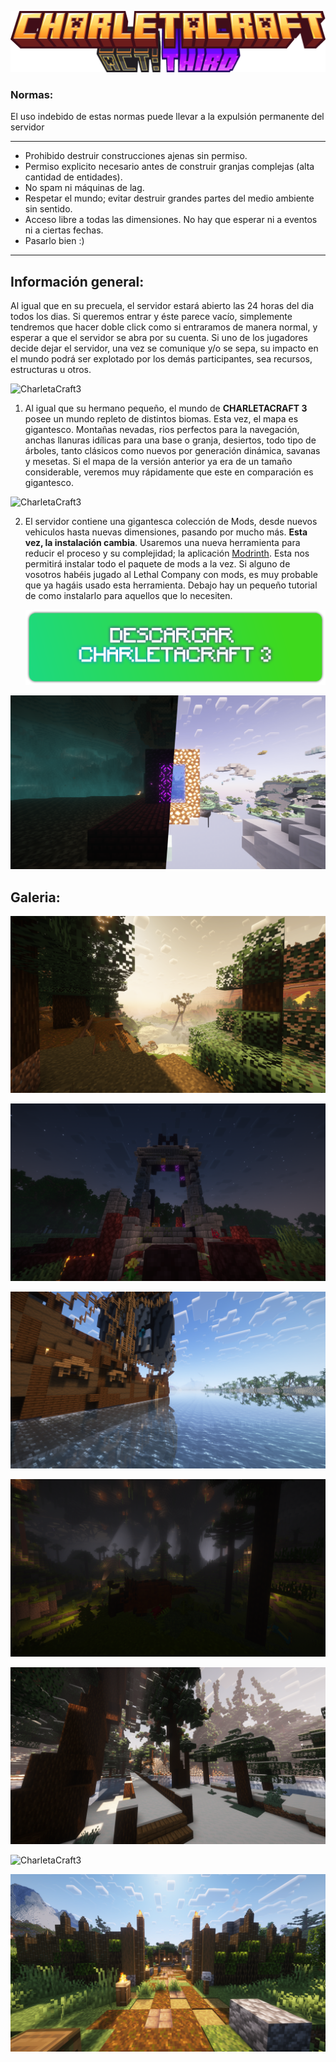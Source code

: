 ![CharletaCraft3](img/title.png)

### Normas:


<p>El uso indebido de estas normas puede llevar a la expulsión permanente del servidor</p>

---

- Prohibido destruir construcciones ajenas sin permiso.
- Permiso explicito necesario antes de construir granjas complejas (alta cantidad de entidades).
- No spam ni máquinas de lag.
- Respetar el mundo; evitar destruir grandes partes del medio ambiente sin sentido.
- Acceso libre a todas las dimensiones. No hay que esperar ni a eventos ni a ciertas fechas.
- Pasarlo bien :)
---
  
## Información general: 
Al igual que en su precuela, el servidor estará abierto las 24 horas del dia todos los dias. Si queremos entrar y éste parece vacío, simplemente tendremos que hacer doble click como si entraramos de manera normal, y esperar a que el servidor se abra por su cuenta. Si uno de los jugadores decide dejar el servidor, una vez se comunique y/o se sepa, su impacto en el mundo podrá ser explotado por los demás participantes, sea recursos, estructuras u otros.


![CharletaCraft3](img/6.png)


  1. Al igual que su hermano pequeño, el mundo de **CHARLETACRAFT 3** posee un mundo repleto de distintos biomas. Esta vez, el mapa es gigantesco. Montañas nevadas, rios perfectos para la navegación, anchas llanuras idílicas para una base o granja, desiertos, todo tipo de árboles, tanto clásicos como nuevos por generación dinámica, savanas y mesetas. Si el mapa de la versión anterior ya era de un tamaño considerable, veremos muy rápidamente que este en comparación es gigantesco. 


![CharletaCraft3](img/9.png)

  2. El servidor contiene una gigantesca colección de Mods, desde nuevos vehiculos hasta nuevas dimensiones, pasando por mucho más. **Esta vez, la instalación cambia**. Usaremos una nueva herramienta para reducir el proceso y su complejidad; la aplicación [Modrinth](https://modrinth.com/app). Esta nos permitirá instalar todo el paquete de mods a la vez. Si alguno de vosotros habéis jugado al Lethal Company con mods, es muy probable que ya hagáis usado esta herramienta. Debajo hay un pequeño tutorial de como instalarlo para aquellos que lo necesiten.
    
     [<img src="img/boton.png">](https://drive.google.com/file/d/1QnKjDVWNF30CX7zlVagc_UucrYjbAFyM/view)


![CharletaCraft3](img/10.png)

  

## Galeria: 
![CharletaCraft3](img/1.png)

![CharletaCraft3](img/2.png)

![CharletaCraft3](img/3.png)

![CharletaCraft3](img/4.png)

![CharletaCraft3](img/5.png)

![CharletaCraft3](img/7.png)

![CharletaCraft3](img/8.png)
